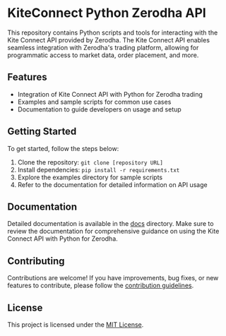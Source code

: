 # KiteConnect Python Zerodha API

This repository contains Python scripts and tools for interacting with the Kite Connect API provided by Zerodha. The Kite Connect API enables seamless integration with Zerodha's trading platform, allowing for programmatic access to market data, order placement, and more.

## Features

- Integration of Kite Connect API with Python for Zerodha trading
- Examples and sample scripts for common use cases
- Documentation to guide developers on usage and setup

## Getting Started

To get started, follow the steps below:

1. Clone the repository: `git clone [repository URL]`
2. Install dependencies: `pip install -r requirements.txt`
3. Explore the examples directory for sample scripts
4. Refer to the documentation for detailed information on API usage

## Documentation

Detailed documentation is available in the [docs](./docs) directory. Make sure to review the documentation for comprehensive guidance on using the Kite Connect API with Python for Zerodha.

## Contributing

Contributions are welcome! If you have improvements, bug fixes, or new features to contribute, please follow the [contribution guidelines](./CONTRIBUTING.md).

## License

This project is licensed under the [MIT License](./LICENSE).
